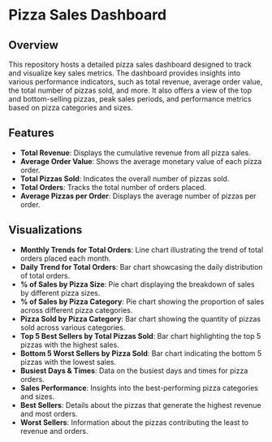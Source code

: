 # Pizza Sales Dashboard

## Overview

This repository hosts a detailed pizza sales dashboard designed to track and visualize key sales metrics. The dashboard provides insights into various performance indicators, such as total revenue, average order value, the total number of pizzas sold, and more. It also offers a view of the top and bottom-selling pizzas, peak sales periods, and performance metrics based on pizza categories and sizes.

## Features

- **Total Revenue**: Displays the cumulative revenue from all pizza sales.
- **Average Order Value**: Shows the average monetary value of each pizza order.
- **Total Pizzas Sold**: Indicates the overall number of pizzas sold.
- **Total Orders**: Tracks the total number of orders placed.
- **Average Pizzas per Order**: Displays the average number of pizzas per order.

## Visualizations

- **Monthly Trends for Total Orders**: Line chart illustrating the trend of total orders placed each month.
- **Daily Trend for Total Orders**: Bar chart showcasing the daily distribution of total orders.
- **% of Sales by Pizza Size**: Pie chart displaying the breakdown of sales by different pizza sizes.
- **% of Sales by Pizza Category**: Pie chart showing the proportion of sales across different pizza categories.
- **Pizza Sold by Pizza Category**: Bar chart showing the quantity of pizzas sold across various categories.
- **Top 5 Best Sellers by Total Pizzas Sold**: Bar chart highlighting the top 5 pizzas with the highest sales.
- **Bottom 5 Worst Sellers by Pizza Sold**: Bar chart indicating the bottom 5 pizzas with the lowest sales.
- **Busiest Days & Times**: Data on the busiest days and times for pizza orders.
- **Sales Performance**: Insights into the best-performing pizza categories and sizes.
- **Best Sellers**: Details about the pizzas that generate the highest revenue and most orders.
- **Worst Sellers**: Information about the pizzas contributing the least to revenue and orders.
